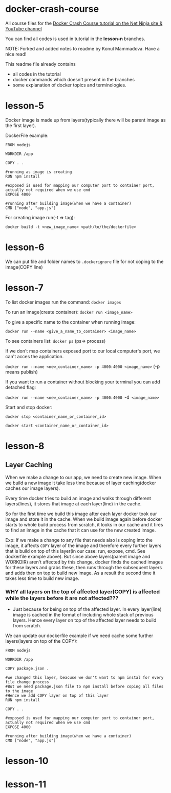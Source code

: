 # docker-crash-course
All course files for the [Docker Crash Course tutorial on the Net Ninja site &amp; YouTube channel](https://www.youtube.com/watch?v=31ieHmcTUOk&list=PL4cUxeGkcC9hxjeEtdHFNYMtCpjNBm3h7&index=1)

You can find all codes is used in tutorial in the <b>lesson-n</b> branches.

NOTE:
Forked and added notes to readme by Konul Mammadova.
Have a nice read! 

This readme file already contains 
- all codes in the tutorial
- docker commands which doesn't present in the branches
- some explanation of docker topics and terminologies.


# lesson-5

Docker image is made up from layers(typically there will be parent image as the first layer).

DockerFile example:

```
FROM nodejs

WORKDIR /app

COPY . .

#running as image is creating
RUN npm install

#exposed is used for mapping our computer port to container port, actually not required when we use cmd
EXPOSE 4000

#running after building image(when we have a container)
CMD ["node", "app.js"]
```
For creating image run(-t => tag):
```
docker build -t <new_image_name> <path/to/the/dockerfile>
```


# lesson-6

We can put file and folder names to ```.dockerignore``` file for not coping to the image(COPY line) 


# lesson-7

To list docker images run the command:
```docker images```

To run an image(create container):
```docker run <image_name>```

To give a specific name to the container when running image:

```docker run --name <give_a_name_to_container> <image_name>```

To see containers list:
```docker ps``` (ps=> process)

If we don't map containers exposed port to our local computer's port, we can't acces the application.

```docker run --name <new_container_name> -p 4000:4000 <image_name>``` (-p means publish)

If you want to run a container without blocking your terminal you can add detached flag:

```docker run --name <new_container_name> -p 4000:4000 ```-d``` <image_name>```

Start and stop docker:

```docker stop <container_name_or_container_id>```

```docker start <container_name_or_container_id>```


# lesson-8

## Layer Caching

When we make a change to our app, we need to create new image. When we build a new image it take less time because of layer caching(docker caches our image layers).

Every time docker tries to build an image and walks through different layers(lines), it stores that image at each layer(line) in the cache. 

So for the first time we build this image after each layer docker took our image and store it in the cache.
When we build image again before docker starts to whole build process from scratch, it looks in our cache and it tires to find an image in the cache that it can use for the new created image.

Exp: If we make a change to any file that needs also is coping into the image, it affects ```COPY``` layer of the image and therefore every further layers that is build on top of this layer(in our case: run, expose, cmd. See dockerfile example above). But since above layers(parent image and WORKDIR) aren't affected by this change, docker finds the cached images for these layers and grabs these, then runs through the subsequent layers and adds then on top to build new image. As a result the second time it takes less time to build new image.

### WHY all layers on the top of affected layer(COPY) is affected while the layers before it are not affected???

- Just because for being on top of the affected layer. In every layer(line) image is cached in the format of including whole stack of previous layers. Hence every layer on top of the affected layer needs to build from scratch.

We can update our dockerfile example if we need cache some further layers(layers on top of the COPY):

```
FROM nodejs

WORKDIR /app

COPY package.json .

#we changed this layer, beacuse we don't want to npm instal for every file change process
#But we need package.json file to npm install before coping all files to the image
#Hence we add COPY layer on top of this layer
RUN npm install

COPY . .

#exposed is used for mapping our computer port to container port, actually not required when we use cmd
EXPOSE 4000

#running after building image(when we have a container)
CMD ["node", "app.js"]
```


# lesson-10


# lesson-11

